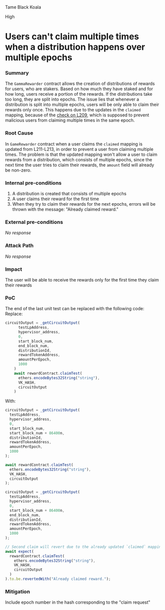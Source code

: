 Tame Black Koala

High

# Users can't claim multiple times when a distribution happens over multiple epochs

### Summary

The `GammaRewarder` contract allows the creation of distributions of rewards for users, who are stakers. Based on how much they have staked and for how long, users receive a portion of the rewards. If the distributions take too long, they are split into epochs. The issue lies that whenever a distribution is split into multiple epochs, users will be only able to claim their rewards only once. This happens due to the updates in the `claimed` mapping, because of the [check on L209](https://github.com/sherlock-audit/2024-10-gamma-rewarder/blob/main/GammaRewarder/contracts/GammaRewarder.sol#L209), which is supposed to prevent malicious users from claiming multiple times in the same epoch.

### Root Cause

In `GameRewarder` contract when a user claims the `claimed` mapping is updated from L211-L213, in order to prevent a user from claiming multiple times. The problem is that the updated mapping won't allow a user to claim rewards from a distribution, which consists of multiple epochs, since the next time the user tries to claim their rewards, the `amount` field will already be non-zero. 

### Internal pre-conditions

1. A distribution is created that consists of multiple epochs
2. A user claims their reward for the first time
3. When they try to claim their rewards for the next epochs, errors will be thrown with the message: "Already claimed reward."

### External pre-conditions

_No response_

### Attack Path

_No response_

### Impact

The user will be able to receive the rewards only for the first time they claim their rewards

### PoC

The end of the last unit test can be replaced with the following code:
Replace:
```typescript
circuitOutput = _getCircuitOutput(
      testLpAddress, 
      hypervisor_address, 
      0, 
      start_block_num,
      end_block_num, 
      distributionId, 
      rewardTokenAddress, 
      amountPerEpoch, 
      1000
    )
    await rewardContract.claimTest(
      ethers.encodeBytes32String("string"),
      VK_HASH,
      circuitOutput
    )  
```
With:
```typescript
circuitOutput = _getCircuitOutput(
  testLpAddress,
  hypervisor_address,
  0,
  start_block_num,
  start_block_num + 86400n,
  distributionId,
  rewardTokenAddress,
  amountPerEpoch,
  1000
);

await rewardContract.claimTest(
  ethers.encodeBytes32String("string"),
  VK_HASH,
  circuitOutput
);

circuitOutput = _getCircuitOutput(
  testLpAddress,
  hypervisor_address,
  0,
  start_block_num + 86400n,
  end_block_num,
  distributionId,
  rewardTokenAddress,
  amountPerEpoch,
  1000
);

// Second claim will revert due to the already updated `claimed` mapping
await expect(
  rewardContract.claimTest(
    ethers.encodeBytes32String("string"),
    VK_HASH,
    circuitOutput
  )
).to.be.revertedWith("Already claimed reward.");
```

### Mitigation

Include epoch number in the hash corresponding to the "claim request"